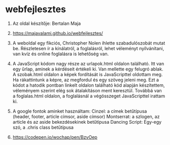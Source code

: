 # webfejlesztes

1. Az oldal készítője: Bertalan Maja

2. https://majavalami.github.io/webfejlesztes/

3. A weboldal egy fikciós, Christopher Nolen ihlette szabadulószobát mutat be. Részletesen ír a kínálatról, a foglalásról, lehet véleményt nyílvánítani, van kvíz és online foglalásra is lehetőség van.

4. A JavaScript kódom nagy része az urlapok.html oldalon található. Itt van egy űrlap, aminek a kérdéseit értékeli ki. Van mellette egy felugró ablak. A szobak.html oldalon a képek fordítását is JavaScripttel oldottam meg. Ha rákattintunk a képre, az megfordul és egy szöveg jeleni meg. Ezt a kódot a hatodik pontban linkelt oldalon található kód alapján készítettem, véleményem szerint elég sok átalakításon ment keresztül. Továbbá van a foglalas.html oldalon, a foglalásnál a végösszeget JavaScripttel irattam ki.

5. A google fontok aminket használtam:
Cinzel: a címek betűtípusa (header, footer, article címsor, aside címsor)
Montserrat: a szlogen, az article és az aside bekezdésekinek betűtípusa
Dancing Script: Egy-egy szó, a .chris class betűtípusa

6. https://codepen.io/wochap/pen/BzvOep
